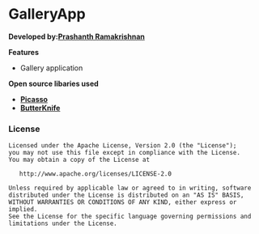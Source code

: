 GalleryApp
==========

**Developed by:[Prashanth Ramakrishnan](prashanth_r03@yahoo.co.in)**


**Features**
- Gallery application

**Open source libaries used**
- **[Picasso](https://github.com/square/picasso)**
- **[ButterKnife](https://github.com/JakeWharton/butterknife)**

### License

    Licensed under the Apache License, Version 2.0 (the "License");
    you may not use this file except in compliance with the License.
    You may obtain a copy of the License at

       http://www.apache.org/licenses/LICENSE-2.0

    Unless required by applicable law or agreed to in writing, software
    distributed under the License is distributed on an "AS IS" BASIS,
    WITHOUT WARRANTIES OR CONDITIONS OF ANY KIND, either express or implied.
    See the License for the specific language governing permissions and
    limitations under the License.